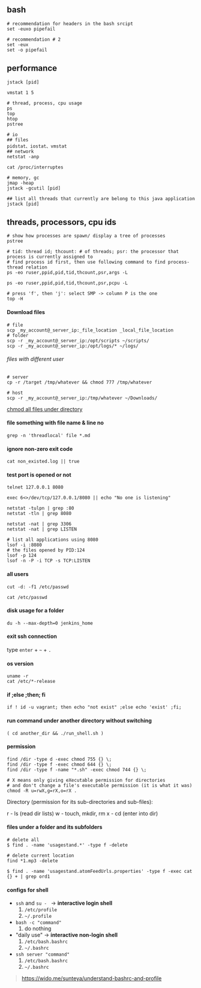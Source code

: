 ## bash
```
# recommendation for headers in the bash srcipt
set -euxo pipefail

# recommendation # 2
set -eux
set -o pipefail
```

## performance
```
jstack [pid]

vmstat 1 5

# thread, process, cpu usage
ps
top
htop
pstree

# io
## files
pidstat、iostat、vmstat
## network
netstat -anp

cat /proc/interruptes

# memory, gc
jmap -heap
jstack -gcutil [pid]

## list all threads that currently are belong to this java application
jstack [pid]
```


## threads, processors, cpu ids

```
# show how processes are spawn/ display a tree of processes
pstree

# tid: thread id; thcount: # of threads; psr: the processor that process is currently assigned to
# find process id first, then use following command to find process-thread relation
ps -eo ruser,ppid,pid,tid,thcount,psr,args -L

ps -eo ruser,ppid,pid,tid,thcount,psr,pcpu -L

# press 'f', then 'j': select SMP -> column P is the one
top -H
```

#### Download files

```
# file
scp _my_account@_server_ip:_file_location _local_file_location
# folder
scp -r _my_account@_server_ip:/opt/scripts ~/scripts/
scp -r _my_account@_server_ip:/opt/logs/* ~/logs/
```

###### files with different user
```
# server
cp -r /target /tmp/whatever && chmod 777 /tmp/whatever

# host
scp -r _my_account@_server_ip:/tmp/whatever ~/Downloads/

```
[chmod all files under directory](https://github.com/404pilot/DemoX/blob/master/notes/Linux.md#permission)

#### file something with file name & line no
```
grep -n 'threadlocal' file *.md
```

#### ignore non-zero exit code
```
cat non_existed.log || true
```
#### test port is opened or not

    telnet 127.0.0.1 8080

    exec 6<>/dev/tcp/127.0.0.1/8080 || echo "No one is listening"

    netstat -tulpn | grep :80
    netstat -tln | grep 8080

    netstat -nat | grep 3306
    netstat -nat | grep LISTEN

    # list all applications using 8080
    lsof -i :8080
    # the files opened by PID:124
    lsof -p 124 
    lsof -n -P -i TCP -s TCP:LISTEN

#### all users

    cut -d: -f1 /etc/passwd

    cat /etc/passwd

#### disk usage for a folder

    du -h --max-depth=0 jenkins_home

#### exit ssh connection

type `enter` + `~` + `.`

#### os version

```
uname -r
cat /etc/*-release
```

#### if ;else ;then; fi

    if ! id -u vagrant; then echo "not exist" ;else echo 'exist' ;fi;

#### run command under another directory without switching

    ( cd another_dir && ./run_shell.sh )

#### permission

```
find /dir -type d -exec chmod 755 {} \;
find /dir -type f -exec chmod 644 {} \;
find /dir -type f -name "*.sh" -exec chmod 744 {} \;

# X means only giving eXecutable permission for directories
# and don't change a file's executable permission (it is what it was)
chmod -R u=rwX,g=rX,o=rX .
```

Directory (permission for its sub-directories and sub-files):

r - ls (read dir lists)
w - touch, mkdir, rm
x - cd (enter into dir)

#### files under a folder and its subfolders

```
# delete all
$ find . -name 'usagestand.*' -type f -delete

# delete current location
find *1.mp3 -delete

$ find . -name 'usagestand.atomFeedUrls.properties' -type f -exec cat {} + | grep ord1
```

#### configs for shell

* `ssh` and `su - ` -> **interactive login shell**
    1. `/etc/profile`
    2. `~/.profile`
* `bash -c "command"`
    1. do nothing
* "daily use" -> **interactive non-login shell**
    1. `/etc/bash.bashrc`
    2. `~/.bashrc`
* `ssh server "command"`
    1. `/etc/bash.bashrc`
    2. `~/.bashrc`

> https://wido.me/sunteya/understand-bashrc-and-profile

